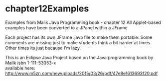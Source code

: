 # chapter12Examples
Examples from Malik Java Programming book - chapter 12
All Applet-based examples have been converted to a JPanel within a JFrame

Each project has its own JFrame .java file to make them portable.
Some comments are missing just to make students think a bit harder at times.  Other times its just because I'm lazy.

This is an Eclipse Java Project based on the Java programming book by Malik
isbn 1-111-53053-x  
available here: http://www.m5zn.com/newuploads/2015/03/26/pdf/47e8e1613693f20.pdf


